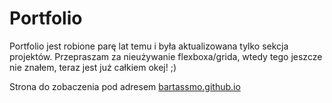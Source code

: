 # Portfolio

Portfolio jest robione parę lat temu i była aktualizowana tylko sekcja projektów.
Przepraszam za nieużywanie flexboxa/grida, wtedy tego jeszcze nie znałem, teraz jest już całkiem okej! ;)

Strona do zobaczenia pod adresem [bartassmo.github.io](https://bartassmo.github.io)
